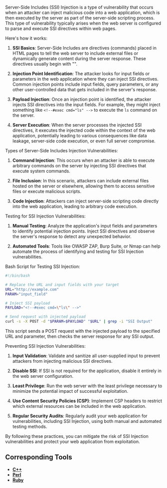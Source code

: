 Server-Side Includes (SSI) Injection is a type of vulnerability that occurs when an attacker can inject malicious code into a web application, which is then executed by the server as part of the server-side scripting process. This type of vulnerability typically arises when the web server is configured to parse and execute SSI directives within web pages.

Here's how it works:

1. **SSI Basics**: Server-Side Includes are directives (commands) placed in HTML pages to tell the web server to include external files or dynamically generate content during the server response. These directives usually begin with "<!--#" and end with "-->".

2. **Injection Point Identification**: The attacker looks for input fields or parameters in the web application where they can inject SSI directives. Common injection points include input fields, query parameters, or any other user-controlled data that gets included in the server's response.

3. **Payload Injection**: Once an injection point is identified, the attacker injects SSI directives into the input fields. For example, they might inject something like `<!--#exec cmd="ls" -->` to execute the `ls` command on the server.

4. **Server Execution**: When the server processes the injected SSI directives, it executes the injected code within the context of the web application, potentially leading to various consequences like data leakage, server-side code execution, or even full server compromise.

Types of Server-Side Includes Injection Vulnerabilities:

1. **Command Injection**: This occurs when an attacker is able to execute arbitrary commands on the server by injecting SSI directives that execute system commands.

2. **File Inclusion**: In this scenario, attackers can include external files hosted on the server or elsewhere, allowing them to access sensitive files or execute malicious scripts.

3. **Code Injection**: Attackers can inject server-side scripting code directly into the web application, leading to arbitrary code execution.

Testing for SSI Injection Vulnerabilities:

1. **Manual Testing**: Analyze the application's input fields and parameters to identify potential injection points. Inject SSI directives and observe the server's response to detect any unexpected behavior.

2. **Automated Tools**: Tools like OWASP ZAP, Burp Suite, or Nmap can help automate the process of identifying and testing for SSI Injection vulnerabilities.

Bash Script for Testing SSI Injection:

```bash
#!/bin/bash

# Replace the URL and input fields with your target
URL="http://example.com"
PARAM="input_field"

# Inject SSI payload
PAYLOAD="<!--#exec cmd=\"ls\" -->"

# Send request with injected payload
curl -s -X POST -d "$PARAM=$PAYLOAD" "$URL" | grep -i "SSI Output"
```

This script sends a POST request with the injected payload to the specified URL and parameter, then checks the server response for any SSI output.

Preventing SSI Injection Vulnerabilities:

1. **Input Validation**: Validate and sanitize all user-supplied input to prevent attackers from injecting malicious SSI directives.

2. **Disable SSI**: If SSI is not required for the application, disable it entirely in the web server configuration.

3. **Least Privilege**: Run the web server with the least privilege necessary to minimize the potential impact of successful exploitation.

4. **Use Content Security Policies (CSP)**: Implement CSP headers to restrict which external resources can be included in the web application.

5. **Regular Security Audits**: Regularly audit your web application for vulnerabilities, including SSI Injection, using both manual and automated testing methods.

By following these practices, you can mitigate the risk of SSI Injection vulnerabilities and protect your web application from exploitation.

## Corresponding Tools

- [**C++**](https://github.com/saidehossain/Hacking_Tools/blob/main/hacking_with_c%2B%2B/server_site_includes_injection.cpp)
- [**Perl**](https://github.com/saidehossain/Hacking_Tools/blob/main/hacking_with_perl/server_site_includes_injection.pl)
- [**Ruby**](https://github.com/saidehossain/Hacking_Tools/blob/main/hacking_with_ruby/server_site_includes_injection.rb)
